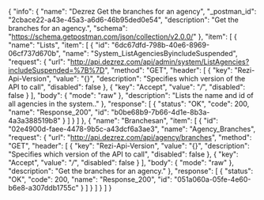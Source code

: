 {
  "info": {
    "name": "Dezrez Get the branches for an agency",
    "_postman_id": "2cbace22-a43e-45a3-a6d6-46b95ded0e54",
    "description": "Get the branches for an agency.",
    "schema": "https://schema.getpostman.com/json/collection/v2.0.0/"
  },
  "item": [
    {
      "name": "Lists",
      "item": [
        {
          "id": "6dc67dfd-798b-40e6-8969-06cf737d670b",
          "name": "System_ListAgenciesByincludeSuspended",
          "request": {
            "url": "http://api.dezrez.com/api/admin/system/ListAgencies?includeSuspended=%7B%7D",
            "method": "GET",
            "header": [
              {
                "key": "Rezi-Api-Version",
                "value": "{}",
                "description": "Specifies which version of the API to call",
                "disabled": false
              },
              {
                "key": "Accept",
                "value": "*/*",
                "disabled": false
              }
            ],
            "body": {
              "mode": "raw"
            },
            "description": "Lists the name and id of all agencies in the system.."
          },
          "response": [
            {
              "status": "OK",
              "code": 200,
              "name": "Response_200",
              "id": "b0be68b9-7b66-4d1e-8b3a-4a3a388519b8"
            }
          ]
        }
      ]
    },
    {
      "name": "Branchesan",
      "item": [
        {
          "id": "02e4900d-faee-4478-9b5c-a43dcf6a3ae3",
          "name": "Agency_Branches",
          "request": {
            "url": "http://api.dezrez.com/api/agency/branches",
            "method": "GET",
            "header": [
              {
                "key": "Rezi-Api-Version",
                "value": "{}",
                "description": "Specifies which version of the API to call",
                "disabled": false
              },
              {
                "key": "Accept",
                "value": "*/*",
                "disabled": false
              }
            ],
            "body": {
              "mode": "raw"
            },
            "description": "Get the branches for an agency."
          },
          "response": [
            {
              "status": "OK",
              "code": 200,
              "name": "Response_200",
              "id": "051a060a-05fe-4e60-b6e8-a307ddb1755c"
            }
          ]
        }
      ]
    }
  ]
}
